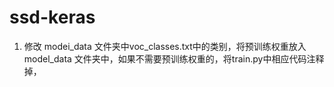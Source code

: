 # ssd-keras

1. 修改 modei_data 文件夹中voc_classes.txt中的类别，将预训练权重放入model_data 文件夹中，如果不需要预训练权重的，将train.py中相应代码注释掉，
